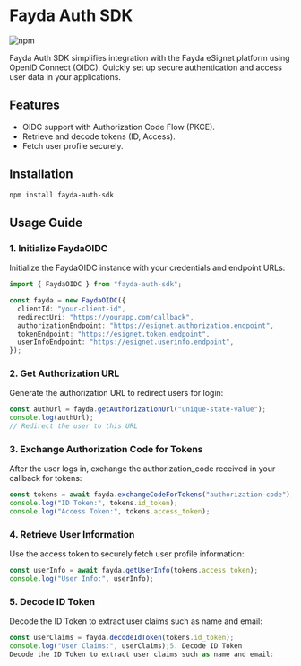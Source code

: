 # Fayda Auth SDK

![npm](https://img.shields.io/npm/v/fayda-auth-sdk)

Fayda Auth SDK simplifies integration with the Fayda eSignet platform using OpenID Connect (OIDC). Quickly set up secure authentication and access user data in your applications.

## Features
- OIDC support with Authorization Code Flow (PKCE).
- Retrieve and decode tokens (ID, Access).
- Fetch user profile securely.

## Installation
```bash
npm install fayda-auth-sdk
```
## Usage Guide
### 1. Initialize FaydaOIDC

Initialize the FaydaOIDC instance with your credentials and endpoint URLs:

```typescript
import { FaydaOIDC } from "fayda-auth-sdk";

const fayda = new FaydaOIDC({
  clientId: "your-client-id",
  redirectUri: "https://yourapp.com/callback",
  authorizationEndpoint: "https://esignet.authorization.endpoint",
  tokenEndpoint: "https://esignet.token.endpoint",
  userInfoEndpoint: "https://esignet.userinfo.endpoint",
});
```
### 2. Get Authorization URL
Generate the authorization URL to redirect users for login:

```typescript
const authUrl = fayda.getAuthorizationUrl("unique-state-value");
console.log(authUrl);
// Redirect the user to this URL
```
### 3. Exchange Authorization Code for Tokens
After the user logs in, exchange the authorization_code received in your callback for tokens:

```typescript
const tokens = await fayda.exchangeCodeForTokens("authorization-code");
console.log("ID Token:", tokens.id_token);
console.log("Access Token:", tokens.access_token);
```
### 4. Retrieve User Information
Use the access token to securely fetch user profile information:

``` typescript
const userInfo = await fayda.getUserInfo(tokens.access_token);
console.log("User Info:", userInfo);
```
### 5. Decode ID Token
Decode the ID Token to extract user claims such as name and email:

```typescript
const userClaims = fayda.decodeIdToken(tokens.id_token);
console.log("User Claims:", userClaims);5. Decode ID Token
Decode the ID Token to extract user claims such as name and email:
```






